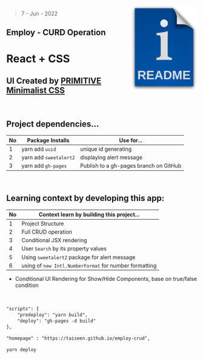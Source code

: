 <img src="./public/readme.png" style='width:175px' align="right" />

> 7 - Jun - 2022

## Employ - CURD Operation

# React + CSS

## UI Created by [PRIMITIVE Minimalist CSS][css]
[css]: https://taniarascia.github.io/primitive

<br />

## Project dependencies...
|No| Package Installs        | Use for...                |
|--|-------------------------|---------------------------|
| 1| yarn add `uuid`         | unique id generating      |
| 2| yarn add `sweetalert2`  | displaying alert message  |
| 3| yarn add `gh-pages`     | Publish to a gh-pages branch on GitHub |

<br />

## Learning context by developing this app:
|No| Context learn by building this project...      | 
|--|------------------------------------------------|
| 1| Project Structure                              | 
| 2| Full CRUD operation                            | 
| 3| Conditional JSX rendering                      | 
| 4| User `Search` by its property values           | 
| 5| Using `sweetalert2` package for alert message  | 
| 6| using of `new Intl.NumberFormat` for number formatting | 

* Conditional UI Rendering for Show/Hide Components, base on true/false condition

<br />

```
"scripts": {
    "predeploy": "yarn build",
    "deploy": "gh-pages -d build"
},
```

```
"homepage" : "https://taiseen.github.io/employ-crud",
```

```
yarn deploy
```